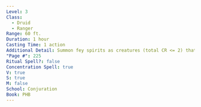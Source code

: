 ```yaml
---
Level: 3
Class:
  - Druid
  - Ranger
Range: 60 ft.
Duration: 1 hour
Casting Time: 1 action
Additional Detail: Summon fey spirits as creatures (total CR <= 2) that act as a group.
"Page #": 225
Ritual Spell?: false
Concentration Spell: true
V: true
S: true
M: false
School: Conjuration
Book: PHB
---
```

